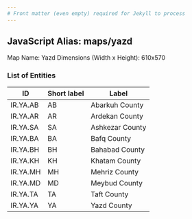 ```yaml
---
# Front matter (even empty) required for Jekyll to process
---
```


## JavaScript Alias: maps/yazd

Map Name: Yazd
Dimensions (Width x Height): 610x570





### List of Entities

ID | Short label | Label
---|---|---|
IR.YA.AB|AB|Abarkuh County
IR.YA.AR|AR|Ardekan County
IR.YA.SA|SA|Ashkezar County
IR.YA.BA|BA|Bafq County
IR.YA.BH|BH|Bahabad County
IR.YA.KH|KH|Khatam County
IR.YA.MH|MH|Mehriz County
IR.YA.MD|MD|Meybud County
IR.YA.TA|TA|Taft County
IR.YA.YA|YA|Yazd County